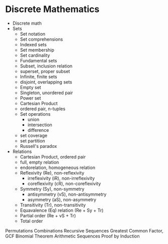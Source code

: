 # Discrete Mathematics

- Discrete math
- Sets
  - Set notation
  - Set comprehensions
  - Indexed sets
  - Set membership
  - Set cardinality
  - Fundamental sets
  - Subset, inclusion relation
  - superset, proper subset
  - Infinite, finite sets
  - disjoint, overlapping sets
  - Empty set
  - Singleton, unordered pair
  - Power set
  - Cartesian Product
  - ordered pair, n-tuples
  - Set operations
    - union
    - intersection
    - difference
  - set coverage
  - set partition
  - Russell's paradox
- Relations
  - Cartesian Product, ordered pair
  - full, empty relation
  - endorelation, homogeneous relation
  - Reflexivity (Re), non-reflexivity
    - irreflexivity (iR), non-irreflexivity
    - coreflexivity (cR), non-coreflexivity
  - Symmetry (Sy), non-symmetry
    - antisymmetry (vS), non-antisymmetry
    - asymmetry (aS), non-asymmetry
  - Transitivity (Tr), non-transitivity
  - Equavalence (Eq) relation (Re + Sy + Tr)
  - Partial order (Re + vS + Tr)
  - Total order


Permutations
Combinations
Recursive Sequences
Greatest Common Factor, GCF
Binomial Theorem
Arithmetic Sequences
Proof by Induction

